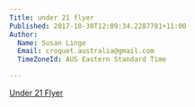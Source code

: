 ```yaml
---
Title: under 21 flyer
Published: 2017-10-30T12:09:34.2287781+11:00
Author:
  Name: Susan Linge
  Email: croquet.australia@gmail.com
  TimeZoneId: AUS Eastern Standard Time

---
```

[Under 21 Flyer](/2018-gc-u21-flyer.docx)